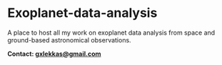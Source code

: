 # Exoplanet-data-analysis
A place to host all my work on exoplanet data analysis from space and ground-based astronomical observations. 

**Contact: gxlekkas@gmail.com**

